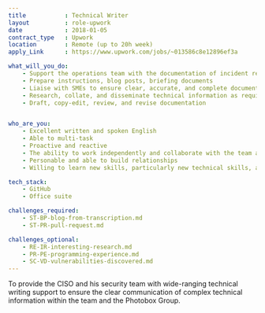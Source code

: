 ```yaml
---
title           : Technical Writer
layout          : role-upwork
date            : 2018-01-05
contract_type   : Upwork
location        : Remote (up to 20h week)
apply_Link      : https://www.upwork.com/jobs/~013586c8e12896ef3a

what_will_you_do:
    - Support the operations team with the documentation of incident responses and playbooks
    - Prepare instructions, blog posts, briefing documents
    - Liaise with SMEs to ensure clear, accurate, and complete documentation
    - Research, collate, and disseminate technical information as required
    - Draft, copy-edit, review, and revise documentation


who_are_you:
    - Excellent written and spoken English
    - Able to multi-task
    - Proactive and reactive
    - The ability to work independently and collaborate with the team and wider business
    - Personable and able to build relationships
    - Willing to learn new skills, particularly new technical skills, as required

tech_stack:
    - GitHub
    - Office suite

challenges_required:
    - ST-BP-blog-from-transcription.md
    - ST-PR-pull-request.md

challenges_optional:
    - RE-IR-interesting-research.md
    - PR-PE-programming-experience.md
    - SC-VD-vulnerabilities-discovered.md
---
```


To provide the CISO and his security team with wide-ranging technical writing support to ensure the clear communication of complex technical information within the team and the Photobox Group.
